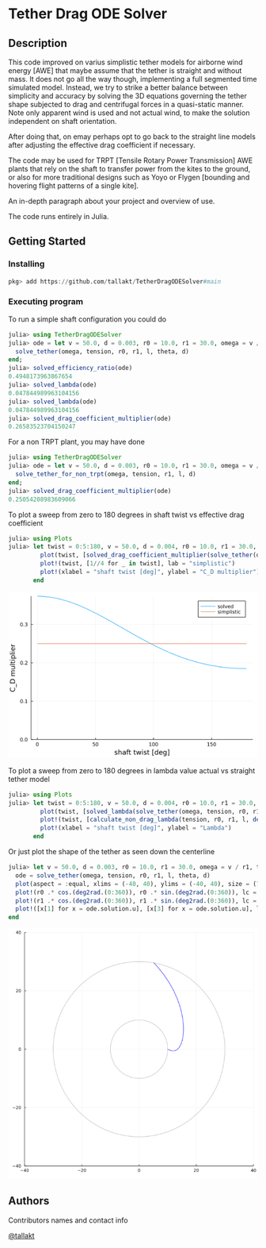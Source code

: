# Tether Drag ODE Solver

## Description

This code improved on varius simplistic tether models for airborne wind energy
[AWE] that maybe assume that the tether is straight and without mass. It does
not go all the way though, implementing a full segmented time simulated model.
Instead, we try to strike a better balance between simplicity and accuracy by
solving the 3D equations governing the tether shape subjected to drag and
centrifugal forces in a quasi-static manner. Note only apparent wind is used
and not actual wind, to make the solution independent on shaft orientation.

After doing that, on emay perhaps opt to go back to the straight line models
after adjusting the effective drag coefficient if necessary.

The code may be used for TRPT [Tensile Rotary Power Transmission] AWE plants
that rely on the shaft to transfer power from the kites to the ground, or also
for more traditional designs such as Yoyo or Flygen [bounding and hovering
flight patterns of a single kite].


An in-depth paragraph about your project and overview of use.

The code runs entirely in Julia.

## Getting Started

### Installing

```julia
pkg> add https://github.com/tallakt/TetherDragODESolver#main
````

### Executing program

To run a simple shaft configuration you could do

```julia
julia> using TetherDragODESolver
julia> ode = let v = 50.0, d = 0.003, r0 = 10.0, r1 = 30.0, omega = v / r1, tension = 5000.0, l = 200.0, theta = deg2rad(90)
  solve_tether(omega, tension, r0, r1, l, theta, d)
end;
julia> solved_efficiency_ratio(ode)
0.4948173963867654
julia> solved_lambda(ode)
0.047844989963104156
julia> solved_lambda(ode)
0.047844989963104156
julia> solved_drag_coefficient_multiplier(ode)
0.26583523704150247
```


For a non TRPT plant, you may have done

```julia
julia> using TetherDragODESolver
julia> ode = let v = 50.0, d = 0.003, r0 = 10.0, r1 = 30.0, omega = v / r1, tension = 5000.0, l = 200.0, theta = deg2rad(90)
  solve_tether_for_non_trpt(omega, tension, r1, l, d)
end;
julia> solved_drag_coefficient_multiplier(ode)
0.25054208983609066
```


To plot a sweep from zero to 180 degrees in shaft twist vs effective drag coefficient

```julia
julia> using Plots
julia> let twist = 0:5:180, v = 50.0, d = 0.004, r0 = 10.0, r1 = 30.0, omega = v / r1, tension = 5000.0, l = 150.0
         plot(twist, [solved_drag_coefficient_multiplier(solve_tether(omega, tension, r0, r1, l, deg2rad(tw), d)) for tw in twist], ylims = (0, Inf), lab = "solved")
         plot!(twist, [1//4 for _ in twist], lab = "simplistic")
         plot!(xlabel = "shaft twist [deg]", ylabel = "C_D multiplier")
       end
```

![The plot as produced by the code above](images/plot1.png "Effectivce drag coeff vs shaft twist")


To plot a sweep from zero to 180 degrees in lambda value actual vs straight tether model

```julia
julia> using Plots
julia> let twist = 0:5:180, v = 50.0, d = 0.004, r0 = 10.0, r1 = 30.0, omega = v / r1, tension = 5000.0, l = 150.0
         plot(twist, [solved_lambda(solve_tether(omega, tension, r0, r1, l, deg2rad(tw), d)) for tw in twist], ylims = (0, Inf), lab = "solved")
         plot!(twist, [calculate_non_drag_lambda(tension, r0, r1, l, deg2rad(tw)) for tw in twist], ylims = (0, Inf), lab = "simplistic")
         plot!(xlabel = "shaft twist [deg]", ylabel = "Lambda")
       end
```


Or just plot the shape of the tether as seen down the centerline

```julia
julia> let v = 50.0, d = 0.003, r0 = 10.0, r1 = 30.0, omega = v / r1, tension = 2000.0, l = 400.0, theta = deg2rad(80)
  ode = solve_tether(omega, tension, r0, r1, l, theta, d)
  plot(aspect = :equal, xlims = (-40, 40), ylims = (-40, 40), size = (700, 700), legend = false)
  plot!(r0 .* cos.(deg2rad.(0:360)), r0 .* sin.(deg2rad.(0:360)), lc = :gray70)
  plot!(r1 .* cos.(deg2rad.(0:360)), r1 .* sin.(deg2rad.(0:360)), lc = :gray70)
  plot!([x[1] for x = ode.solution.u], [x[3] for x = ode.solution.u], lc = :blue)
end
```

![The plot as produced by the code above](images/plot3.png "The shape of a TRPT tether with little tension")

## Authors

Contributors names and contact info

[@tallakt](https://twitter.com/tallakt)
